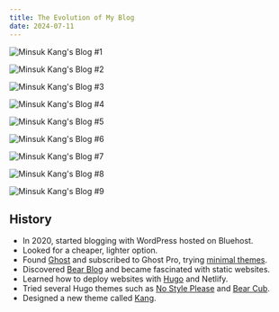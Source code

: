 ```yaml
---
title: The Evolution of My Blog
date: 2024-07-11
---
```


![Minsuk Kang's Blog #1](https://mataroa.blog/images/49f5b4f7.webp)

![Minsuk Kang's Blog #2](https://mataroa.blog/images/6615fa90.webp)

![Minsuk Kang's Blog #3](https://mataroa.blog/images/4ed03a05.webp)

![Minsuk Kang's Blog #4](https://mataroa.blog/images/8aca568b.webp)

![Minsuk Kang's Blog #5](https://mataroa.blog/images/6bb72d36.webp)

![Minsuk Kang's Blog #6](https://mataroa.blog/images/6b8e54b7.webp)

![Minsuk Kang's Blog #7](https://mataroa.blog/images/3d73c0e0.webp)

![Minsuk Kang's Blog #8](https://mataroa.blog/images/be29940b.webp)

![Minsuk Kang's Blog #9](https://mataroa.blog/images/63eb4199.webp)

## History

- In 2020, started blogging with WordPress hosted on Bluehost.
- Looked for a cheaper, lighter option.
- Found [Ghost](https://ghost.org) and subscribed to Ghost Pro, trying [minimal themes](https://creativemarket.com/Curiositry/3192652-weblog-—-old-school-ghost-5.0-theme).
- Discovered [Bear Blog](https://bearblog.dev) and became fascinated with static websites.
- Learned how to deploy websites with [Hugo](https://gohugo.io) and Netlify.
- Tried several Hugo themes such as [No Style Please](https://themes.gohugo.io/themes/hugo-theme-nostyleplease/) and [Bear Cub](https://github.com/clente/hugo-bearcub).
- Designed a new theme called [Kang](https://github.com/kangminsukdotcom/hugo-kang).